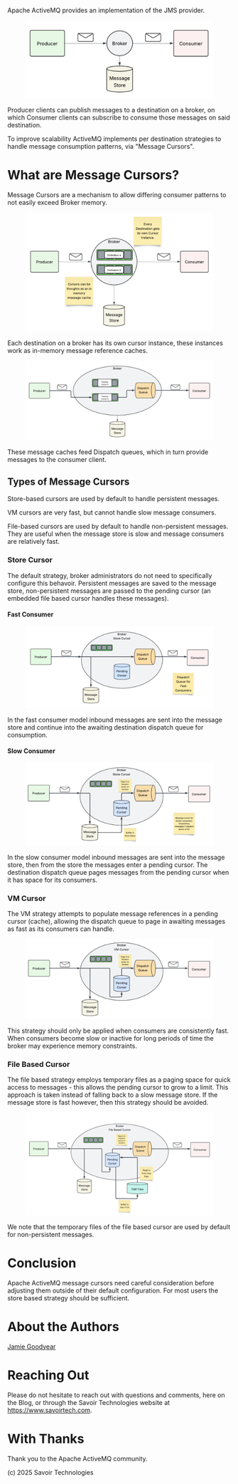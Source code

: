 Apache ActiveMQ provides an implementation of the JMS provider.

<figure>
<img src="./assets/images/AMQ-Cursors-HighLevel.png"
alt="AMQ-Cursors-HighLevel" />
</figure>

Producer clients can publish messages to a destination on a broker, on
which Consumer clients can subscribe to consume those messages on said
destination.

To improve scalability ActiveMQ implements per destination strategies to
handle message consumption patterns, via "Message Cursors".

# What are Message Cursors?

Message Cursors are a mechanism to allow differing consumer patterns to
not easily exceed Broker memory.

<figure>
<img src="./assets/images/AMQ-Cursors-HighLevelCursors.png"
alt="AMQ-Cursors-HighLevelCursors" />
</figure>

Each destination on a broker has its own cursor instance, these
instances work as in-memory message reference caches.

<figure>
<img src="./assets/images/AMQ-Cursors-GenericCursor.png"
alt="AMQ-Cursors-GenericCursor" />
</figure>

These message caches feed Dispatch queues, which in turn provide
messages to the consumer client.

## Types of Message Cursors

Store-based cursors are used by default to handle persistent messages.

VM cursors are very fast, but cannot handle slow message consumers.

File-based cursors are used by default to handle non-persistent
messages. They are useful when the message store is slow and message
consumers are relatively fast.

### Store Cursor

The default strategy, broker administrators do not need to specifically
configure this behavoir. Persistent messages are saved to the message
store, non-persistent messages are passed to the pending cursor (an
embedded file based cursor handles these messages).

#### Fast Consumer

<figure>
<img src="./assets/images/AMQ-Cursors-Fast-Store.png"
alt="AMQ-Cursors-Fast-Store" />
</figure>

In the fast consumer model inbound messages are sent into the message
store and continue into the awaiting destination dispatch queue for
consumption.

#### Slow Consumer

<figure>
<img src="./assets/images/AMQ-Cursors-Slow-Store.png"
alt="AMQ-Cursors-Slow-Store" />
</figure>

In the slow consumer model inbound messages are sent into the message
store, then from the store the messages enter a pending cursor. The
destination dispatch queue pages messages from the pending cursor when
it has space for its consumers.

### VM Cursor

The VM strategy attempts to populate message references in a pending
cursor (cache), allowing the dispatch queue to page in awaiting messages
as fast as its consumers can handle.

<figure>
<img src="./assets/images/AMQ-Cursors-VM.png" alt="AMQ-Cursors-VM" />
</figure>

This strategy should only be applied when consumers are consistently
fast. When consumers become slow or inactive for long periods of time
the broker may experience memory constraints.

### File Based Cursor

The file based strategy employs temporary files as a paging space for
quick access to messages - this allows the pending cursor to grow to a
limit. This approach is taken instead of falling back to a slow message
store. If the message store is fast however, then this strategy should
be avoided.

<figure>
<img src="./assets/images/AMQ-Cursors-FileBased.png"
alt="AMQ-Cursors-FileBased" />
</figure>

We note that the temporary files of the file based cursor are used by
default for non-persistent messages.

# Conclusion

Apache ActiveMQ message cursors need careful consideration before
adjusting them outside of their default configuration. For most users
the store based strategy should be sufficient.

# About the Authors

[Jamie
Goodyear](https://github.com/savoirtech/blogs/blob/main/authors/JamieGoodyear.md)

# Reaching Out

Please do not hesitate to reach out with questions and comments, here on
the Blog, or through the Savoir Technologies website at
<https://www.savoirtech.com>.

# With Thanks

Thank you to the Apache ActiveMQ community.

\(c\) 2025 Savoir Technologies
